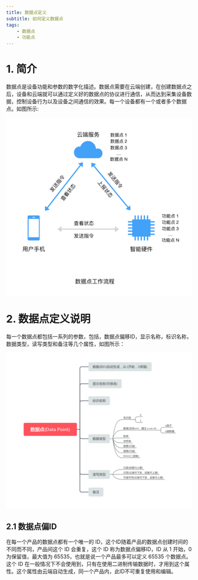 ```yaml
---
title: 数据点定义
subtitle: 如何定义数据点
tags: 
    - 数据点
    - 功能点
---
```


# 1. 简介

数据点是设备功能和参数的数字化描述。数据点需要在云端创建，在创建数据点之后，设备和云端就可以通过定义好的数据点的协议进行通信，从而达到采集设备数据，控制设备行为以及设备之间通信的效果。每一个设备都有一个或者多个数据点。如图所示:

<div style="text-align: center">
    <img src="/assets/zh-CN/quickstart/how-data-point-work.png"/>
</div>

# 2. 数据点定义说明

每一个数据点都包括一系列的参数，包括，数据点偏移ID，显示名称，标识名称，数据类型，读写类型和备注等几个属性，如图所示：

<div style="text-align: center">
    <img src="/assets/zh-CN/quickstart/data-point.png"/>
</div>

## 2.1 数据点偏ID

在每一个产品的数据点都有一个唯一的 ID，这个ID随着产品的数据点创建时间的不同而不同，产品间这个 ID 会重复，这个 ID 称为数据点偏移ID，ID 从 1 开始，0 为保留值，最大值为 65535，也就是说一个产品最多可以定义 65535 个数据点。这个 ID 在一般情况下不会使用到，只有在使用二进制传输数据时，才用到这个属性。这个属性由云端自动生成，同一个产品内，此ID不可重复使用和编辑。